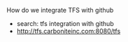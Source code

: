 
<!--
-->

How do we integrate TFS with github

 * search: tfs integration with github
 * http://tfs.carboniteinc.com:8080/tfs

<!-- vim: set autoindent expandtab sw=4 syntax=markdown: -->
